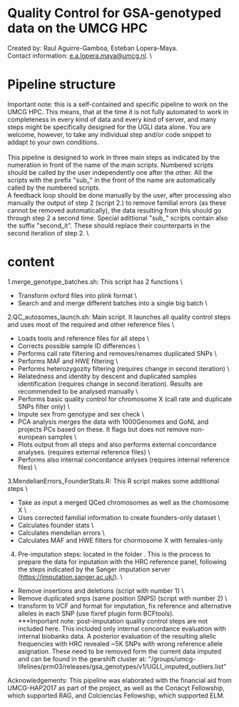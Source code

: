 # Quality Control for GSA-genotyped data on the UMCG HPC
Created by: Raul Aguirre-Gamboa, Esteban Lopera-Maya. \
Contact information: e.a.lopera.maya@umcg.nl. \

# Pipeline structure
Important note: this is a self-contained and specific pipeline to work on the UMCG HPC. This means, that at the time it is not fully automated to work in completeness in every kind of data and every kind of server, and many steps might be specifically designed for the UGLI data alone. You are welcome, however, to take any individual step and/or code snippet to addapt to your own conditions. \
\
This pipeline is designed to work in three main steps as indicated by the numeration in front of the name of the main scripts. Numbered scripts should be called by the user independently one after the other. All the scripts with the prefix "sub_" in the front of the name are automatically called by the numbered scripts. \
A feedback loop should be done manually by the user, after processing also manually the output of step 2 (script 2.) to remove familial errors (as these cannot be removed automatically), the data resulting from this should go through step 2 a second time. Special adittional "sub_" scripts contain also the suffix "second_it". These should replace their counterparts in the second iteration of step 2. \

#  content

1.merge_genotype_batches.sh: This script has 2 functions \
- Transform oxford files into plink format \
- Search and and merge different batches into a single big batch \

2.QC_autosomes_launch.sh: Main script. It launches all quality control steps and uses most of the required and other reference files \
- Loads tools and reference files for all steps \
- Corrects possible sample ID differences \
- Performs call rate filtering and removes/renames duplicated SNPs \
- Performs MAF and HWE filtering \
- Performs heterozygozity filtering (requires change in second iteration) \
- Relatedness and identity by descent and duplicated samples identification (requires change in second iteration). Results are recommended to be analysed manually \
- Performs basic quality control for chromosome X (call rate and duplicate SNPs filter only) \
- Impute sex from genotype and sex check \
- PCA analysis merges the data with 1000Genomes and GoNL and projects PCs based on these. It flags but does not remove non-european samples \
- Plots output from all steps and also performs external concordance analyses. (requires external reference files) \
- Performs also internal concordance anlyses (requires internal reference files) \

3.MendelianErrors_FounderStats.R: This R script makes some additional steps \ 
- Take as input a merged QCed chromosomes as well as the chomosome X \
- Uses corrected familial information to create founders-only dataset \
- Calculates founder stats \
- Calculates mendelian errors \
- Calculates MAF and HWE filters for chormosome X with females-only

4. Pre-imputation steps: located in the folder <Imputation>. This is the process to prepare the data for inputation with the HRC reference panel, following the steps indicated by the Sanger imputation server (https://imputation.sanger.ac.uk/). \
- Remove insertions and deletions (script with number 1) \
- Remove duplicated snps (same position SNPS) (script with number 2) \
- transform to VCF and format for imputation, fix reference and alternative alleles in each SNP (use fixref plugin form BCFtools). \
***Important note: post-imputation quality control steps are not included here. This included only internal concordance evaluation with internal biobanks data. A posterior evaluation of the resulting allelic frequencies with HRC revealed ~5K SNPs with wrong reference allele asignation. These need to be removed form the current data imputed and can be found in the gearshift cluster at: "/groups/umcg-lifelines/prm03/releases/gsa_genotypes/v1/UGLI_imputed_outliers.list"
  
Acknowledgements:
This pipeline was elaborated with the financial aid from UMCG-HAP2017 as part of the project, as well as the Conacyt Fellowship, which supported RAG, and Colciencias Fellowship, which supported ELM.
  


